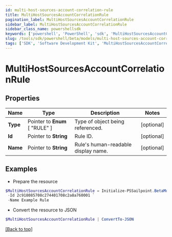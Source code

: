 ```yaml
---
id: multi-host-sources-account-correlation-rule
title: MultiHostSourcesAccountCorrelationRule
pagination_label: MultiHostSourcesAccountCorrelationRule
sidebar_label: MultiHostSourcesAccountCorrelationRule
sidebar_class_name: powershellsdk
keywords: ['powershell', 'PowerShell', 'sdk', 'MultiHostSourcesAccountCorrelationRule'] 
slug: /tools/sdk/powershell/beta/models/multi-host-sources-account-correlation-rule
tags: ['SDK', 'Software Development Kit', 'MultiHostSourcesAccountCorrelationRule']
---
```



# MultiHostSourcesAccountCorrelationRule

## Properties

Name | Type | Description | Notes
------------ | ------------- | ------------- | -------------
**Type** |  Pointer to  **Enum** [  "RULE" ] | Type of object being referenced. | [optional] 
**Id** |  Pointer to **String** | Rule ID. | [optional] 
**Name** |  Pointer to **String** | Rule's human-readable display name. | [optional] 

## Examples

- Prepare the resource
```powershell
$MultiHostSourcesAccountCorrelationRule = Initialize-PSSailpoint.BetaMultiHostSourcesAccountCorrelationRule  -Type RULE `
 -Id 2c918085708c274401708c2a8a760001 `
 -Name Example Rule
```

- Convert the resource to JSON
```powershell
$MultiHostSourcesAccountCorrelationRule | ConvertTo-JSON
```


[[Back to top]](#) 


